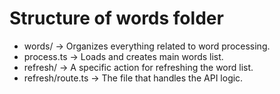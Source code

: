 # Structure of words folder
* words/ → Organizes everything related to word processing.
* process.ts → Loads and creates main words list.
* refresh/ → A specific action for refreshing the word list. 
* refresh/route.ts → The file that handles the API logic.
